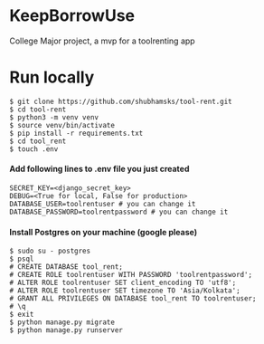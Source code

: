 # KeepBorrowUse
College Major project, a mvp for a toolrenting app

# Run locally
```
$ git clone https://github.com/shubhamsks/tool-rent.git
$ cd tool-rent
$ python3 -m venv venv
$ source venv/bin/activate
$ pip install -r requirements.txt
$ cd tool_rent
$ touch .env
```
#### Add following lines to .env file you just created
```
SECRET_KEY=<django_secret_key>
DEBUG=<True for local, False for production>
DATABASE_USER=toolrentuser # you can change it
DATABASE_PASSWORD=toolrentpassword # you can change it 
```
#### Install Postgres on your machine (google please)

```
$ sudo su - postgres
$ psql
# CREATE DATABASE tool_rent;
# CREATE ROLE toolrentuser WITH PASSWORD 'toolrentpassword';
# ALTER ROLE toolrentuser SET client_encoding TO 'utf8';
# ALTER ROLE toolrentuser SET timezone TO 'Asia/Kolkata';
# GRANT ALL PRIVILEGES ON DATABASE tool_rent TO toolrentuser;
# \q
$ exit
$ python manage.py migrate
$ python manage.py runserver
```
